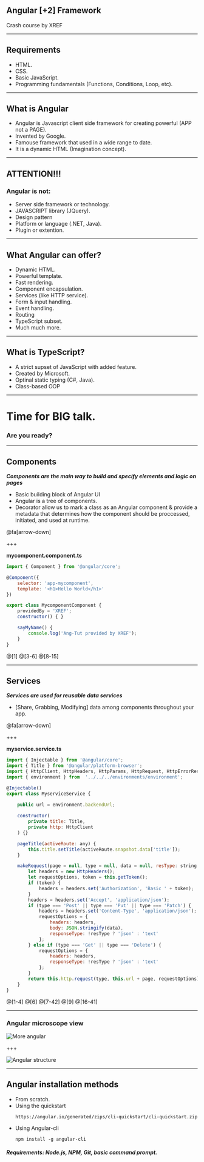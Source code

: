 ## Angular [+2] Framework

Crash course by XREF

---

## Requirements

- HTML.
- CSS.
- Basic JavaScript.
- Programming fundamentals (Functions, Conditions, Loop, etc).

---

## What is Angular

- Angular is Javascript client side framework for creating powerful (APP not a PAGE).
- Invented by Google.
- Famouse framework that used in a wide range to date.
- It is a dynamic HTML (Imagination concept).

---

## ATTENTION!!!
### Angular is not:
- Server side framework or technology.
- JAVASCRIPT library (JQuery).
- Design pattern
- Platform or language (.NET, Java).
- Plugin or extention.

---

## What Angular can offer?

- Dynamic HTML.
- Powerful template.
- Fast rendering.
- Component encapsulation.
- Services (like HTTP service).
- Form & input handling.
- Event handling.
- Routing
- TypeScript subset.
- Much much more.

---

## What is TypeScript?

- A strict supset of JavaScript with added feature.
- Created by Microsoft.
- Optinal static typing (C#, Java).
- Class-based OOP

---

# Time for BIG talk.
### Are you ready?

---

## Components

***Components are the main way to build and specify elements and logic on pages***

- Basic building block of Angular UI
- Angular is a tree of components.
- Decorator allow us to mark a class as an Angular component & provide a metadata that determines how the component should be proccessed, initiated, and used at runtime.

@fa[arrow-down]

+++

**mycomponent.component.ts**

```javascript
import { Component } from '@angular/core';

@Component({
    selector: 'app-mycomponent',
    template: '<h1>Hello World</h1>'
})

export class MycomponentComponent {
    providedBy = 'XREF';
    constructor() { }

    sayMyName() {
        console.log('Ang-Tut provided by XREF');
    }
}
```
@[1]
@[3-6]
@[8-15]

---

## Services

***Services are used for reusable data services***

- [Share, Grabbing, Modifying] data among components throughout your app.

@fa[arrow-down]

+++

**myservice.service.ts**

```javascript
import { Injectable } from '@angular/core';
import { Title } from '@angular/platform-browser';
import { HttpClient, HttpHeaders, HttpParams, HttpRequest, HttpErrorResponse } from  '@angular/common/http';
import { environment } from  '../../../environments/environment';

@Injectable()
export class MyserviceService {
    
    public url = environment.backendUrl;

    constructor(
        private title: Title,
        private http: HttpClient
    ) {}

    pageTitle(activeRoute: any) {
        this.title.setTitle(activeRoute.snapshot.data['title']);
    }

    makeRequest(page = null, type = null, data = null, resType: string = null) {
        let headers = new HttpHeaders();
        let requestOptions, token = this.getToken();
        if (token) {
            headers = headers.set('Authorization', 'Basic ' + token);
        }
        headers = headers.set('Accept', 'application/json');
        if (type === 'Post' || type === 'Put' || type === 'Patch') {
            headers = headers.set('Content-Type', 'application/json');
            requestOptions = {
                headers: headers,
                body: JSON.stringify(data),
                responseType: !resType ? 'json' : 'text'
            };
        } else if (type === 'Get' || type === 'Delete') {
            requestOptions = {
                headers: headers,
                responseType: !resType ? 'json' : 'text'
            };
        }
        return this.http.request(type, this.url + page, requestOptions);
    }
}
```
@[1-4]
@[6]
@[7-42]
@[9]
@[16-41]

---

### Angular microscope view

![More angular](./assets/md/dist/img/more_angular.jpg)

+++

![Angular structure](./assets/md/dist/img/angular_structure.jpg)

---

## Angular installation methods

- From scratch.
- Using the quickstart
    ```
    https://angular.io/generated/zips/cli-quickstart/cli-quickstart.zip
    ```
- Using Angular-cli
    ```
    npm install -g angular-cli
    ```

##### **Requirements:** Node.js, NPM, Git, basic command prompt.